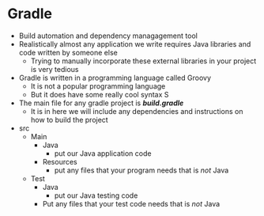 # Gradle
- Build automation and dependency managagement tool
- Realistically almost any application we write requires Java libraries and code written by someone else
  - Trying to manually incorporate these external libraries in your project is very tedious
- Gradle is written in a programming language called Groovy
  - It is not a popular programming language
  - But it does have some really cool syntax
S
- The main file for any gradle project is ***build.gradle***
  - It is in here we will include any dependencies and instructions on how to build the project
- src
  - Main
    - Java
      - put our Java application code
    - Resources
      - put any files that your program needs that is *not* Java
  - Test
    - Java
      - put our Java testing code
    - Put any files that your test code needs that is *not* Java

